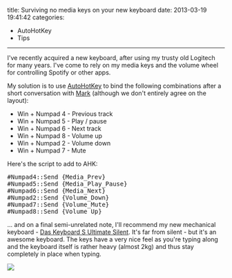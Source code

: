 title: Surviving no media keys on your new keyboard
date: 2013-03-19 19:41:42
categories:
- AutoHotKey
- Tips
---

I've recently acquired a new keyboard, after using my trusty old Logitech for many years. I've come to rely on my media keys and the volume wheel for controlling Spotify or other apps. 

My solution is to use [AutoHotKey](http://www.autohotkey.com) to bind the following combinations after a short conversation with [Mark](http://www.improve.dk) (although we don't entirely agree on the layout):

- Win + Numpad 4 - Previous track
- Win + Numpad 5 - Play / pause
- Win + Numpad 6 - Next track
- Win + Numpad 8 - Volume up
- Win + Numpad 2 - Volume down
- Win + Numpad 7 - Mute

Here's the script to add to AHK:

<pre lang="autohotkey">
#Numpad4::Send {Media_Prev}
#Numpad5::Send {Media_Play_Pause}
#Numpad6::Send {Media_Next}
#Numpad2::Send {Volume_Down}
#Numpad7::Send {Volume_Mute}
#Numpad8::Send {Volume_Up}
</pre>

... and on a final semi-unrelated note, I'll recommend my new mechanical keyboard - [Das Keyboard S Ultimate Silent](http://www.daskeyboard.com/model-s-ultimate-silent/). It's far from silent - but it's an awesome keyboard. The keys have a very nice feel as you're typing along and the keyboard itself is rather heavy (almost 2kg) and thus stay completely in place when typing.

<img src="/post-images/mechanical_keyboard_hero.jpg" class="center" />

